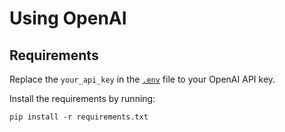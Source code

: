 # Using OpenAI

## Requirements
Replace the `your_api_key` in the [`.env`](https://github.com/YOO-uN-ee/llm-usages/blob/main/Use_OpenAI/.env) file to your OpenAI API key.

Install the requirements by running:
```
pip install -r requirements.txt
```